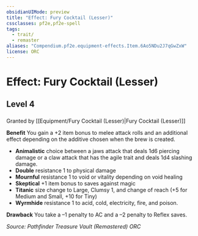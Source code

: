 ```yaml
---
obsidianUIMode: preview
title: "Effect: Fury Cocktail (Lesser)"
cssclasses: pf2e,pf2e-spell
tags:
  - trait/
  - remaster
aliases: "Compendium.pf2e.equipment-effects.Item.6Ao5NDu2J7qGwZxW"
license: ORC
---
```

# Effect: Fury Cocktail (Lesser)
## Level 4
### 






Granted by [[Equipment/Fury Cocktail (Lesser)|Fury Cocktail (Lesser)]]

**Benefit** You gain a +2 item bonus to melee attack rolls and an additional effect depending on the additive chosen when the brew is created.

*   **Animalistic** choice between a jaws attack that deals 1d6 piercing damage or a claw attack that has the agile trait and deals 1d4 slashing damage.
*   **Double** resistance 1 to physical damage
*   **Mournful** resistance 1 to void or vitality depending on void healing
*   **Skeptical** +1 item bonus to saves against magic
*   **Titanic** size change to Large, Clumsy 1, and change of reach (+5 for Medium and Small, +10 for Tiny)
*   **Wyrmhide** resistance 1 to acid, cold, electricity, fire, and poison.

**Drawback** You take a –1 penalty to AC and a –2 penalty to Reflex saves.

*Source: Pathfinder Treasure Vault (Remastered)*
*ORC*